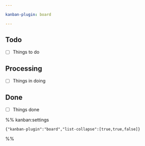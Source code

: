 ```yaml
---

kanban-plugin: board

---
```


## Todo

- [ ] Things to do


## Processing

- [ ] Things in doing


## Done

- [ ] Things done




%% kanban:settings
```
{"kanban-plugin":"board","list-collapse":[true,true,false]}
```
%%